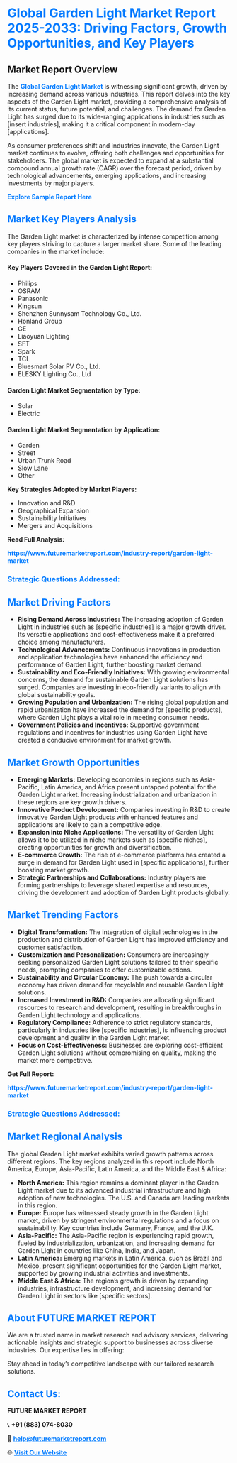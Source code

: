 <h1 style="color: #007BFF;">Global Garden Light Market Report 2025-2033: Driving Factors, Growth Opportunities, and Key Players</h1>

<section id="overview">
<h2>Market Report Overview</h2>
<p>The <a href="https://www.futuremarketreport.com/industry-report/garden-light-market" style="color: #007BFF; text-decoration: none;"><strong>Global Garden Light Market</strong></a> is witnessing significant growth, driven by increasing demand across various industries. This report delves into the key aspects of the Garden Light market, providing a comprehensive analysis of its current status, future potential, and challenges. The demand for Garden Light has surged due to its wide-ranging applications in industries such as [insert industries], making it a critical component in modern-day [applications].</p>
<p>As consumer preferences shift and industries innovate, the Garden Light market continues to evolve, offering both challenges and opportunities for stakeholders. The global market is expected to expand at a substantial compound annual growth rate (CAGR) over the forecast period, driven by technological advancements, emerging applications, and increasing investments by major players.</p>
</section>

<section id="overview">
<p><a href="https://www.futuremarketreport.com/request-sample/reportId=84559" style="color: #007BFF; text-decoration: none;"><strong>Explore Sample Report Here</strong></a></p>
</section>

<section id="key-players">
<h2 style="color: #007BFF;">Market Key Players Analysis</h2>
<p>The Garden Light market is characterized by intense competition among key players striving to capture a larger market share. Some of the leading companies in the market include:</p>
<h4>Key Players Covered in the Garden Light Report:</h4>
<ul><li>Philips</li><li>OSRAM</li><li>Panasonic</li><li>Kingsun</li><li>Shenzhen Sunnysam Technology Co., Ltd.</li><li>Honland Group</li><li>GE</li><li>Liaoyuan Lighting</li><li>SFT</li><li>Spark</li><li>TCL</li><li>Bluesmart Solar PV Co., Ltd.</li><li>ELESKY Lighting Co., Ltd</li></ul>
<h4>Garden Light Market Segmentation by Type:</h4>
<ul><li>Solar</li><li>Electric</li></ul>

<h4>Garden Light Market Segmentation by Application:</h4>
<ul><li>Garden</li><li>Street</li><li>Urban Trunk Road</li><li>Slow Lane</li><li>Other</li></ul>
<p><strong>Key Strategies Adopted by Market Players:</strong></p>
<ul>
<li>Innovation and R&D</li>
<li>Geographical Expansion</li>
<li>Sustainability Initiatives</li>
<li>Mergers and Acquisitions</li>
</ul>
</section>

<section>
<p><strong>Read Full Analysis: </strong></p><a href="https://www.futuremarketreport.com/industry-report/garden-light-market" style="color: #007BFF; text-decoration: none;"><strong>https://www.futuremarketreport.com/industry-report/garden-light-market</strong></a>
<h3 style="color: #007BFF;">Strategic Questions Addressed:</h3>
</section>

<section id="driving-factors">
<h2 style="color: #007BFF;">Market Driving Factors</h2>
<ul>
<li><strong>Rising Demand Across Industries:</strong> The increasing adoption of Garden Light in industries such as [specific industries] is a major growth driver. Its versatile applications and cost-effectiveness make it a preferred choice among manufacturers.</li>
<li><strong>Technological Advancements:</strong> Continuous innovations in production and application technologies have enhanced the efficiency and performance of Garden Light, further boosting market demand.</li>
<li><strong>Sustainability and Eco-Friendly Initiatives:</strong> With growing environmental concerns, the demand for sustainable Garden Light solutions has surged. Companies are investing in eco-friendly variants to align with global sustainability goals.</li>
<li><strong>Growing Population and Urbanization:</strong> The rising global population and rapid urbanization have increased the demand for [specific products], where Garden Light plays a vital role in meeting consumer needs.</li>
<li><strong>Government Policies and Incentives:</strong> Supportive government regulations and incentives for industries using Garden Light have created a conducive environment for market growth.</li>
</ul>
</section>

<section id="growth-opportunities">
<h2 style="color: #007BFF;">Market Growth Opportunities</h2>
<ul>
<li><strong>Emerging Markets:</strong> Developing economies in regions such as Asia-Pacific, Latin America, and Africa present untapped potential for the Garden Light market. Increasing industrialization and urbanization in these regions are key growth drivers.</li>
<li><strong>Innovative Product Development:</strong> Companies investing in R&D to create innovative Garden Light products with enhanced features and applications are likely to gain a competitive edge.</li>
<li><strong>Expansion into Niche Applications:</strong> The versatility of Garden Light allows it to be utilized in niche markets such as [specific niches], creating opportunities for growth and diversification.</li>
<li><strong>E-commerce Growth:</strong> The rise of e-commerce platforms has created a surge in demand for Garden Light used in [specific applications], further boosting market growth.</li>
<li><strong>Strategic Partnerships and Collaborations:</strong> Industry players are forming partnerships to leverage shared expertise and resources, driving the development and adoption of Garden Light products globally.</li>
</ul>
</section>

<section id="trending-factors">
<h2 style="color: #007BFF;">Market Trending Factors</h2>
<ul>
<li><strong>Digital Transformation:</strong> The integration of digital technologies in the production and distribution of Garden Light has improved efficiency and customer satisfaction.</li>
<li><strong>Customization and Personalization:</strong> Consumers are increasingly seeking personalized Garden Light solutions tailored to their specific needs, prompting companies to offer customizable options.</li>
<li><strong>Sustainability and Circular Economy:</strong> The push towards a circular economy has driven demand for recyclable and reusable Garden Light solutions.</li>
<li><strong>Increased Investment in R&D:</strong> Companies are allocating significant resources to research and development, resulting in breakthroughs in Garden Light technology and applications.</li>
<li><strong>Regulatory Compliance:</strong> Adherence to strict regulatory standards, particularly in industries like [specific industries], is influencing product development and quality in the Garden Light market.</li>
<li><strong>Focus on Cost-Effectiveness:</strong> Businesses are exploring cost-efficient Garden Light solutions without compromising on quality, making the market more competitive.</li>
</ul>
</section>

<section>
<p><strong>Get Full Report: </strong></p><a href="https://www.futuremarketreport.com/industry-report/garden-light-market" style="color: #007BFF; text-decoration: none;"><strong>https://www.futuremarketreport.com/industry-report/garden-light-market</strong></a>
<h3 style="color: #007BFF;">Strategic Questions Addressed:</h3>
</section>


<section id="regional-analysis">
<h2 style="color: #007BFF;">Market Regional Analysis</h2>
<p>The global Garden Light market exhibits varied growth patterns across different regions. The key regions analyzed in this report include North America, Europe, Asia-Pacific, Latin America, and the Middle East & Africa:</p>
<ul>
<li><strong>North America:</strong> This region remains a dominant player in the Garden Light market due to its advanced industrial infrastructure and high adoption of new technologies. The U.S. and Canada are leading markets in this region.</li>
<li><strong>Europe:</strong> Europe has witnessed steady growth in the Garden Light market, driven by stringent environmental regulations and a focus on sustainability. Key countries include Germany, France, and the U.K.</li>
<li><strong>Asia-Pacific:</strong> The Asia-Pacific region is experiencing rapid growth, fueled by industrialization, urbanization, and increasing demand for Garden Light in countries like China, India, and Japan.</li>
<li><strong>Latin America:</strong> Emerging markets in Latin America, such as Brazil and Mexico, present significant opportunities for the Garden Light market, supported by growing industrial activities and investments.</li>
<li><strong>Middle East & Africa:</strong> The region’s growth is driven by expanding industries, infrastructure development, and increasing demand for Garden Light in sectors like [specific sectors].</li>
</ul>
</section>

<footer>
<h2 style="color: #007BFF;">About FUTURE MARKET REPORT</h2>
<p>We are a trusted name in market research and advisory services, delivering actionable insights and strategic support to businesses across diverse industries. Our expertise lies in offering:</p>

<p>Stay ahead in today’s competitive landscape with our tailored research solutions.</p>

<h2 style="color: #007BFF;">Contact Us:</h2>
<p><strong>FUTURE MARKET REPORT</strong></p>
<p>📞 <strong>+91 (883) 074-8030</strong></p>
<p>📧 <strong><a href="mailto:help@futuremarketreport.com" style="color: #007BFF;">help@futuremarketreport.com</a></strong></p>
<p>🌐 <strong><a href="https://www.futuremarketreport.com/" style="color: #007BFF;">Visit Our Website</a></strong></p>
</footer>